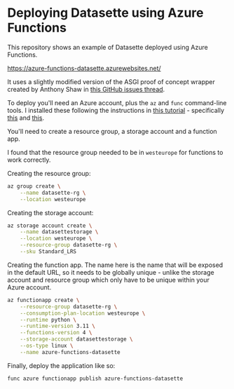 # Deploying Datasette using Azure Functions

This repository shows an example of Datasette deployed using Azure Functions.

https://azure-functions-datasette.azurewebsites.net/

It uses a slightly modified version of the ASGI proof of concept wrapper created by Anthony Shaw in [this GitHub issues thread](https://github.com/Azure/azure-functions-python-library/issues/75#issuecomment-808553496).

To deploy you'll need an Azure account, plus the `az` and `func` command-line tools. I installed these following the instructions in [this tutorial](https://docs.microsoft.com/en-us/azure/azure-functions/create-first-function-cli-python?tabs=azure-cli%2Cbash%2Cbrowser) - specifically [this](https://docs.microsoft.com/en-us/azure/azure-functions/functions-run-local?tabs=macos%2Ccsharp%2Cbash#v2) and [this](https://docs.microsoft.com/en-us/cli/azure/install-azure-cli).

You'll need to create a resource group, a storage account and a function app.

I found that the resource group needed to be in `westeurope` for functions to work correctly.

Creating the resource group:

```bash
az group create \
    --name datasette-rg \
    --location westeurope
```
Creating the storage account:
```bash
az storage account create \
    --name datasettestorage \
    --location westeurope \
    --resource-group datasette-rg \
    --sku Standard_LRS
```
Creating the function app. The name here is the name that will be exposed in the default URL, so it needs to be globally unique - unlike the storage account and resource group which only have to be unique within your Azure account.
```bash
az functionapp create \
    --resource-group datasette-rg \
    --consumption-plan-location westeurope \
    --runtime python \
    --runtime-version 3.11 \
    --functions-version 4 \
    --storage-account datasettestorage \
    --os-type linux \
    --name azure-functions-datasette
```
Finally, deploy the application like so:
```bash
func azure functionapp publish azure-functions-datasette
```
